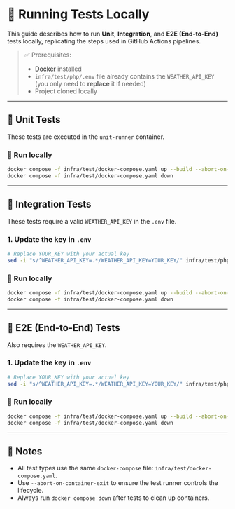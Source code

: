 # 🧪 Running Tests Locally

This guide describes how to run **Unit**, **Integration**, and **E2E (End-to-End)** tests locally, replicating the steps used in GitHub Actions pipelines.

> ✅ Prerequisites:
> - [Docker](https://docs.docker.com/get-docker/) installed
> - `infra/test/php/.env` file already contains the `WEATHER_API_KEY` (you only need to **replace** it if needed)
> - Project cloned locally

---

## 🔹 Unit Tests

These tests are executed in the `unit-runner` container.

### 🔧 Run locally

```bash
docker compose -f infra/test/docker-compose.yaml up --build --abort-on-container-exit --remove-orphans unit-runner
docker compose -f infra/test/docker-compose.yaml down
```

---

## 🔹 Integration Tests

These tests require a valid `WEATHER_API_KEY` in the `.env` file.

### 1. Update the key in `.env`

```bash
# Replace YOUR_KEY with your actual key
sed -i "s/^WEATHER_API_KEY=.*/WEATHER_API_KEY=YOUR_KEY/" infra/test/php/.env
```

### 🔧 Run locally

```bash
docker compose -f infra/test/docker-compose.yaml up --build --abort-on-container-exit --remove-orphans integration-runner
docker compose -f infra/test/docker-compose.yaml down
```

---

## 🔹 E2E (End-to-End) Tests

Also requires the `WEATHER_API_KEY`.

### 1. Update the key in `.env`

```bash
# Replace YOUR_KEY with your actual key
sed -i "s/^WEATHER_API_KEY=.*/WEATHER_API_KEY=YOUR_KEY/" infra/test/php/.env
```

### 🔧 Run locally

```bash
docker compose -f infra/test/docker-compose.yaml up --build --abort-on-container-exit --remove-orphans e2e-runner
docker compose -f infra/test/docker-compose.yaml down
```

---

## 🧼 Notes

- All test types use the same `docker-compose` file: `infra/test/docker-compose.yaml`.
- Use `--abort-on-container-exit` to ensure the test runner controls the lifecycle.
- Always run `docker compose down` after tests to clean up containers.
